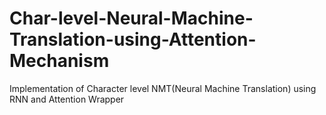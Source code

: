 # Char-level-Neural-Machine-Translation-using-Attention-Mechanism
Implementation of Character level NMT(Neural Machine Translation) using RNN and Attention Wrapper
